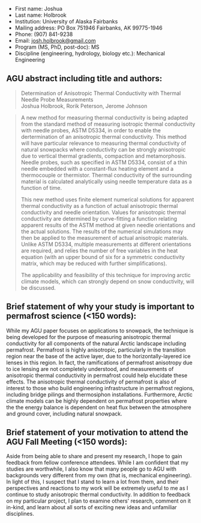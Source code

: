 * First name: Joshua
* Last name: Holbrook
* Institution: University of Alaska Fairbanks
* Mailing address: PO Box 751946  Fairbanks, AK  99775-1946
* Phone: (907) 841-9238
* Email: josh.holbrook@gmail.com
* Program (MS, PhD, post-doc): MS
* Discipline (engineering, hydrology, biology etc.): Mechanical Engineering

## AGU abstract including title and authors:

> Determination of Anisotropic Thermal Conductivity with Thermal Needle Probe Measurements  
> Joshua Holbrook, Rorik Peterson, Jerome Johnson

> A new method for measuring thermal conductivity is being adapted from
> the standard method of measuring isotropic thermal conductivity with
> needle probes, ASTM D5334, in order to enable the dertermination of an
> anisotropic thermal conductivity. This method will have particular
> relevance to measuring thermal conductivity of natural snowpacks where
> conductivity  can be strongly anisotropic due to vertical thermal
> gradients, compaction and metamorphosis. Needle probes, such as
> specified in ASTM D5334, consist of a thin needle embedded with a
> constant-flux heating element and a thermocouple or thermistor.
> Thermal conductivity of the surrounding material is calculated
> analytically using needle temperature data as a function of time.
> 
> This new method uses finite element numerical solutions for apparent
> thermal conductivity as a function of actual anisotropic thermal
> conductivity and needle orientation. Values for anisotropic thermal
> conductivity are determined by curve-fitting a function relating
> apparent results of the ASTM method at given needle orientations and
> the actual solutions. The results of the numerical simulations may
> then be applied to the measurement of actual anisotropic materials.
> Unlike ASTM D5334, multiple measurements at different orientations are
> required, and relies the number of free variables in the heat equation
> (with an upper bound of six for a symmetric conductivity matrix, which
> may be reduced with further simplifications).
> 
> The applicability and feasibility of this technique for improving
> arctic climate models, which can strongly depend on snow conductivity,
> will be discussed.

## Brief statement of why your study is important to permafrost science (<150 words):

While my AGU paper focuses on applications to snowpack, the technique is being developed for the purpose of measuring anisotropic thermal conductivity for all components of the natural Arctic landscape including permafrost. Permafrost is highly anisotropic, particularly in the transition region near the base of the active layer, due to the horizontally-layered ice lenses in this region. In fact, the ramifications of permafrost anisotropy due to ice lensing are not completely understood, and measurements of anisotropic thermal conductivity in permafrost could help elucidate these effects. The anisotropic thermal conductivity of permafrost is also of interest to those who build engineering infrastructure in permafrost regions, including bridge pilings and thermosiphon installations. Furthermore, Arctic climate models can be highly dependent on permafrost properties where the the energy balance is dependent on heat flux between the atmosphere and ground cover, including natural snowpack.

## Brief statement of your motivation to attend the AGU Fall Meeting (<150 words):

Aside from being able to share and present my research, I hope to gain feedback from fellow conference attendees. While I am confident that my studies are worthwhile, I also know that many people go to AGU with backgrounds very different from my own (that is, mechanical engineering). In light of this, I suspect that I stand to learn a lot from them, and their perspectives and reactions to my work will be extremely useful to me as I continue to study anisotropic thermal conductivity.  In addition to feedback on my particular project, I plan to examine others' research, comment on it in-kind, and learn about all sorts of exciting new ideas and unfamiliar disciplines.




